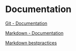 # Documentation  
[Git - Documentation](https://git-scm.com/doc)  

[Markdown - Documentation](https://guides.github.com/features/mastering-markdown)  
  
[Markdown bestpractices](https://www.markdownguide.org/basic-syntax/)  

 

